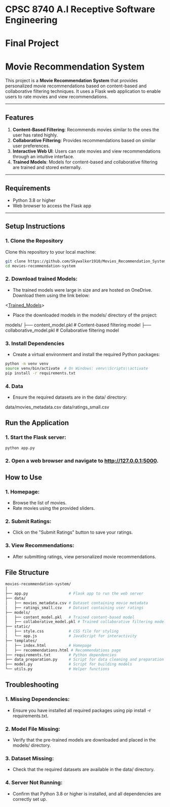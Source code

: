 # CPSC 8740 A.I Receptive Software Engineering
# Final Project 
# Movie Recommendation System

This project is a **Movie Recommendation System** that provides personalized movie recommendations based on content-based and collaborative filtering techniques. It uses a Flask web application to enable users to rate movies and view recommendations.

---

## Features
1. **Content-Based Filtering**: Recommends movies similar to the ones the user has rated highly.
2. **Collaborative Filtering**: Provides recommendations based on similar user preferences.
3. **Interactive Web UI**: Users can rate movies and view recommendations through an intuitive interface.
4. **Trained Models**: Models for content-based and collaborative filtering are trained and stored externally.

---

## Requirements
- Python 3.8 or higher
- Web browser to access the Flask app

---

## Setup Instructions

### 1. Clone the Repository
Clone this repository to your local machine:
```bash
git clone https://github.com/Skywalker1910/Movies_Recommendation_System
cd movies-recommendation-system
```
### 2. Download trained Models:
- The trained models were large in size and are hosted on OneDrive. Download them using the link below:

<[Trained_Models](https://clemson-my.sharepoint.com/:f:/g/personal/more_clemson_edu/EuddtKH1EhtCu06fAQ8Et-IBUA4Ty0w24mTqzSAxB0UJuA?e=LseOHA)>

- Place the downloaded models in the models/ directory of the project:

models/
├── content_model.pkl       # Content-based filtering model
├── collaborative_model.pkl # Collaborative filtering model

### 3. Install Dependencies
- Create a virtual environment and install the required Python packages:

```bash
python -m venv venv
source venv/bin/activate  # On Windows: venv\\Scripts\\activate
pip install -r requirements.txt
```
### 4. Data
- Ensure the required datasets are in the data/ directory:

data/movies_metadata.csv
data/ratings_small.csv


## Run the Application

### 1. Start the Flask server:
```bash
python app.py
```
### 2. Open a web browser and navigate to http://127.0.0.1:5000.

## How to Use
### 1. Homepage:
- Browse the list of movies.
- Rate movies using the provided sliders.
### 2. Submit Ratings:
- Click on the "Submit Ratings" button to save your ratings.
### 3. View Recommendations:
- After submitting ratings, view personalized movie recommendations.


## File Structure 
```graphql
movies-recommendation-system/
│
├── app.py                  # Flask app to run the web server
├── data/
│   ├── movies_metadata.csv # Dataset containing movie metadata
│   ├── ratings_small.csv   # Dataset containing user ratings
├── models/
│   ├── content_model.pkl   # Trained content-based model
│   ├── collaborative_model.pkl # Trained collaborative filtering model
├── static/
│   ├── style.css           # CSS file for styling
│   └── app.js              # JavaScript for interactivity
├── templates/
│   ├── index.html          # Homepage
│   ├── recommendations.html # Recommendations page
├── requirements.txt        # Python dependencies
├── data_preparation.py     # Script for data cleaning and preparation
├── model.py                # Script for building models
└── utils.py                # Helper functions
```

## Troubleshooting
### 1. Missing Dependencies:

 - Ensure you have installed all required packages using pip install -r requirements.txt.

### 2. Model File Missing:

- Verify that the pre-trained models are downloaded and placed in the models/ directory.

### 3. Dataset Missing:

- Check that the required datasets are available in the data/ directory.

### 4. Server Not Running:

- Confirm that Python 3.8 or higher is installed, and all dependencies are correctly set up.

